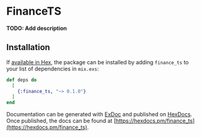 # FinanceTS

**TODO: Add description**

## Installation

If [available in Hex](https://hex.pm/docs/publish), the package can be installed
by adding `finance_ts` to your list of dependencies in `mix.exs`:

```elixir
def deps do
  [
    {:finance_ts, "~> 0.1.0"}
  ]
end
```

Documentation can be generated with [ExDoc](https://github.com/elixir-lang/ex_doc)
and published on [HexDocs](https://hexdocs.pm). Once published, the docs can
be found at [https://hexdocs.pm/finance_ts](https://hexdocs.pm/finance_ts).

